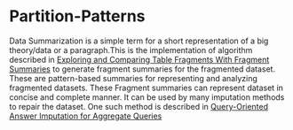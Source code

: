 # Partition-Patterns
Data Summarization is a simple term for a short representation of a big theory/data or a paragraph.This is the implementation of algorithm described in [Exploring and Comparing Table Fragments With Fragment Summaries](https://www.researchgate.net/publication/335961828_Exploring_and_Comparing_Table_Fragments_With_Fragment_Summaries) to generate fragment summaries for the fragmented dataset. These are pattern-based summaries for representing and analyzing fragmented datasets. These Fragment summaries can represent dataset in concise and complete manner. It can be used by many imputation methods to repair the dataset. One such method is described in [Query-Oriented Answer Imputation for Aggregate Queries](https://www.researchgate.net/publication/335437648_Query-Oriented_Answer_Imputation_for_Aggregate_Queries)
